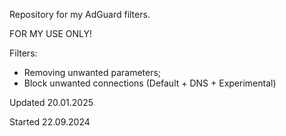 Repository for my AdGuard filters.

FOR MY USE ONLY!

Filters:
- Removing unwanted parameters;
- Block unwanted connections (Default + DNS + Experimental)

Updated 20.01.2025

Started 22.09.2024
